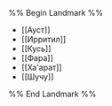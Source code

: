 %% Begin Landmark %%
- [[Ауст]]
- [[Ирритил]]
- [[Кусь]]
- [[Фара]]
- [[Ха'арат]]
- [[Шучу]]

%% End Landmark %%
